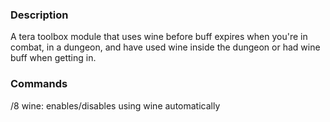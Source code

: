 ### Description

A tera toolbox module that uses wine before buff expires when you're in combat, in a dungeon, and have used wine inside the dungeon or had wine buff when getting in.

### Commands

/8 wine: enables/disables using wine automatically
